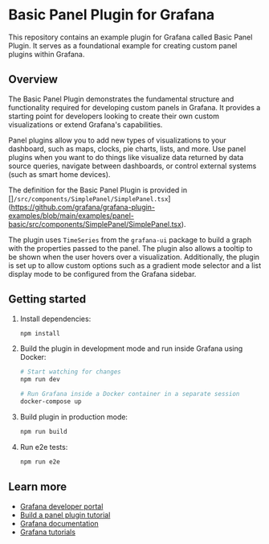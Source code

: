 # Basic Panel Plugin for Grafana

This repository contains an example plugin for Grafana called Basic Panel Plugin. It serves as a foundational example for creating custom panel plugins within Grafana.

## Overview

The Basic Panel Plugin demonstrates the fundamental structure and functionality required for developing custom panels in Grafana. It provides a starting point for developers looking to create their own custom visualizations or extend Grafana's capabilities. 

Panel plugins allow you to add new types of visualizations to your dashboard, such as maps, clocks, pie charts, lists, and more. Use panel plugins when you want to do things like visualize data returned by data source queries, navigate between dashboards, or control external systems (such as smart home devices).

The definition for the Basic Panel Plugin is provided in []`/src/components/SimplePanel/SimplePanel.tsx`](https://github.com/grafana/grafana-plugin-examples/blob/main/examples/panel-basic/src/components/SimplePanel/SimplePanel.tsx).

The plugin uses `TimeSeries` from the `grafana-ui` package to build a graph with the properties passed to the panel. The plugin also allows a tooltip to be shown when the user hovers over a visualization. Additionally, the plugin is set up to allow custom options such as a gradient mode selector and a list display mode to be configured from the Grafana sidebar.

## Getting started

1. Install dependencies:

   ```bash
   npm install
   ```

2. Build the plugin in development mode and run inside Grafana using Docker:

   ```bash
   # Start watching for changes
   npm run dev

   # Run Grafana inside a Docker container in a separate session
   docker-compose up
   ```

3. Build plugin in production mode:

   ```bash
   npm run build
   ```

4. Run e2e tests:

   ```bash
   npm run e2e
   ```

## Learn more

- [Grafana developer portal](https://grafana.com/developers)
- [Build a panel plugin tutorial](https://grafana.com/developers/plugin-tools/tutorials/build-a-panel-plugin)
- [Grafana documentation](https://grafana.com/docs/)
- [Grafana tutorials](https://grafana.com/tutorials/)
